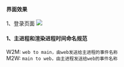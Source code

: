 



#### 界面效果
1、登录页面
![](https://github.com/Talkyunyun/g-electron-im/doc/login.jpg)


#### 1、主进程和渲染进程时间命名规范
W2M: `web to main，由web发送给主进程的事件名称`  
M2W: `main to web，由主进程发送给web的事件名称`